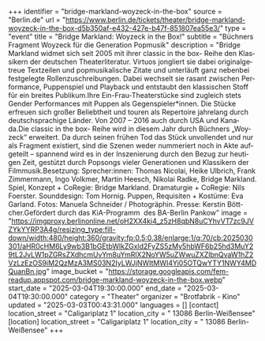 +++
identifier = "bridge-markland-woyzeck-in-the-box"
source = "Berlin.de"
url = "https://www.berlin.de/tickets/theater/bridge-markland-woyzeck-in-the-box-d5b350af-e432-427e-b47f-851807ea55e3/"
type = "event"
title = "Bridge Markland: Woyzeck in the Box!"
subtitle = "Büch­ners Frag­ment Woy­zeck für die Gene­ra­ti­on Pop­mu­sik"
description = "Bridge Mark­land wid­met sich seit 2005 mit ihrer clas­sic in the box- Rei­he den Klas­si­kern der deut­schen Thea­ter­li­te­ra­tur. Vir­tu­os jon­gliert sie dabei ori­gi­nal­ge­treue Text­zei­len und pop­mu­si­ka­li­sche Zita­te und unter­läuft ganz neben­bei fest­ge­leg­te Rol­len­zu­schrei­bun­gen. Dabei wech­selt sie rasant zwi­schen Per­for­mance, Pup­pen­spiel und Play­back und ent­staubt den klas­si­schen Stoff für ein brei­tes Publi­kum.Ihre Ein-Frau-Theaterstücke sind zugleich stets Gen­der Per­for­man­ces mit Pup­pen als Gegenspieler*innen. Die Stü­cke erfreu­en sich gro­ßer Beliebt­heit und tou­ren als Reper­toire jah­re­lang durch deutsch­spra­chi­ge Län­der. Von 2007 – 2016 auch durch USA und Kana­da.Die clas­sic in the box- Rei­he wird in die­sem Jahr durch Büch­ners „Woy­zeck“ erwei­tert. Da durch sei­nen frü­hen Tod das Stück unvoll­endet und nur als Frag­ment exis­tiert, sind die Sze­nen weder num­me­riert noch in Akte auf­ge­teilt – span­nend wird es in der Insze­nie­rung durch den Bezug zur heu­ti­gen Zeit, gestützt durch Pop­songs vie­ler Gene­ra­tio­nen und Klas­si­kern der Film­mu­sik.Beset­zung: Sprecher:innen: Tho­mas Nico­lai, Hei­ke Ulb­rich, Frank Zim­mer­mann, Ingo Volk­mer, Mar­tin Heesch, Niko­lai Rad­ke, Bridge Mark­land. Spiel, Kon­zept + CoRe­gie: Bridge Mark­land. Dra­ma­tur­gie + CoRe­gie: Nils Foers­ter. Sound­de­sign: Tom Hor­nig. Pup­pen, Requi­si­ten + Kos­tü­me: Eva Gar­land. Fotos: Manue­la Schnei­der / Pho­to­grä­phin. Pres­se: Kers­tin Bött­cher.Geför­dert durch das KiA-Programm  des BA-Berlin Pan­kow"
image = "https://imgproxy.berlinonline.net/oH2XX4ki4_z5zH8qbN8uCYhvVT7zc9JVZYkYYRP3A4g/resizing_type:fill-down/width:480/height:360/gravity:fp:0.5:0.38/enlarge:1/q:70/cb:2025030301/aHR0cHM6Ly9wb3B1bGEtbWlkZGxld2FyZS5zMy5hbWF6b25hd3MuY29tL2JvLW1pZGRsZXdhcmUvYm8uYmRlX2NoYW5uZWwuZXZlbnQvaW1hZ2VzLzEzOS9iM2QzMzA3MS03N2IyLWJjNWItMWI4Yi05OTQwYTY1NWY4MDQuanBn.jpg"
image_bucket = "https://storage.googleapis.com/fem-readup.appspot.com/bridge-markland-woyzeck-in-the-box.webp"
start_date = "2025-03-04T19:30:00.000"
end_date = "2025-03-04T19:30:00.000"
category = "Theater"
organizer = "Brotfabrik - Kino"
updated = "2025-03-03T00:43:31.000"
languages = []
[contact]
location_street = "Caligariplatz 1"
location_city = " 13086 Berlin-Weißensee"
[location]
location_street = "Caligariplatz 1"
location_city = " 13086 Berlin-Weißensee"
+++